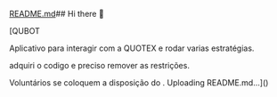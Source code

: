 [README.md](https://github.com/user-attachments/files/17641237/README.md)## Hi there 👋

<!--
**negocell/negocell** is a ✨ _special_ ✨ repository because its `README.md` (this file) appears on your GitHub profile.

Here are some ideas to get you started:

- 🔭 I’m currently working on ...
- 🌱 I’m currently learning ...
- 👯 I’m looking to collaborate on ...
- 🤔 I’m looking for help with ...
- 💬 Ask me about ...
- 📫 How to reach me: ...[README.md](https://github.com/user-attachments/files/17641245/README.md)

- 😄 Pronouns: ...
- ⚡ Fun fact: ...
-->
[QUBOT

Aplicativo para interagir com a QUOTEX e rodar varias estratégias.

adquiri  o codigo  e  preciso remover as restrições.

Voluntários se coloquem a disposição do .
Uploading README.md…]()

